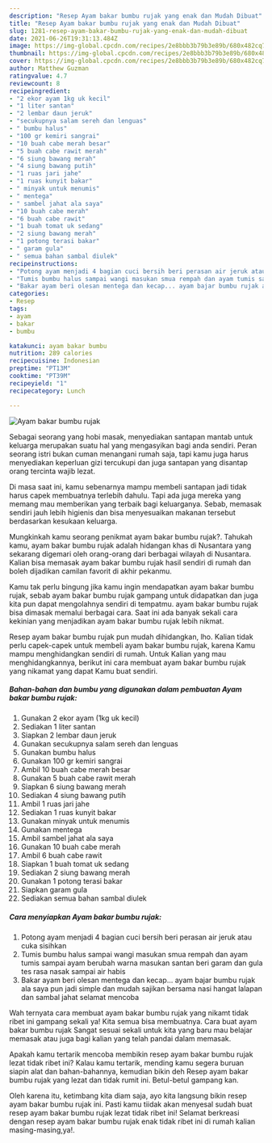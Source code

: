 ```yaml
---
description: "Resep Ayam bakar bumbu rujak yang enak dan Mudah Dibuat"
title: "Resep Ayam bakar bumbu rujak yang enak dan Mudah Dibuat"
slug: 1281-resep-ayam-bakar-bumbu-rujak-yang-enak-dan-mudah-dibuat
date: 2021-06-26T19:31:13.484Z
image: https://img-global.cpcdn.com/recipes/2e8bbb3b79b3e89b/680x482cq70/ayam-bakar-bumbu-rujak-foto-resep-utama.jpg
thumbnail: https://img-global.cpcdn.com/recipes/2e8bbb3b79b3e89b/680x482cq70/ayam-bakar-bumbu-rujak-foto-resep-utama.jpg
cover: https://img-global.cpcdn.com/recipes/2e8bbb3b79b3e89b/680x482cq70/ayam-bakar-bumbu-rujak-foto-resep-utama.jpg
author: Matthew Guzman
ratingvalue: 4.7
reviewcount: 8
recipeingredient:
- "2 ekor ayam 1kg uk kecil"
- "1 liter santan"
- "2 lembar daun jeruk"
- "secukupnya salam sereh dan lenguas"
- " bumbu halus"
- "100 gr kemiri sangrai"
- "10 buah cabe merah besar"
- "5 buah cabe rawit merah"
- "6 siung bawang merah"
- "4 siung bawang putih"
- "1 ruas jari jahe"
- "1 ruas kunyit bakar"
- " minyak untuk menumis"
- " mentega"
- " sambel jahat ala saya"
- "10 buah cabe merah"
- "6 buah cabe rawit"
- "1 buah tomat uk sedang"
- "2 siung bawang merah"
- "1 potong terasi bakar"
- " garam gula"
- " semua bahan sambal diulek"
recipeinstructions:
- "Potong ayam menjadi 4 bagian cuci bersih beri perasan air jeruk atau cuka sisihkan"
- "Tumis bumbu halus sampai wangi masukan smua rempah dan ayam tumis sampai ayam berubah warna masukan santan beri garam dan gula tes rasa nasak sampai air habis"
- "Bakar ayam beri olesan mentega dan kecap... ayam bajar bumbu rujak ala saya pun jadi simple dan mudah sajikan bersama nasi hangat lalapan dan sambal jahat selamat mencoba"
categories:
- Resep
tags:
- ayam
- bakar
- bumbu

katakunci: ayam bakar bumbu 
nutrition: 289 calories
recipecuisine: Indonesian
preptime: "PT13M"
cooktime: "PT39M"
recipeyield: "1"
recipecategory: Lunch

---
```



![Ayam bakar bumbu rujak](https://img-global.cpcdn.com/recipes/2e8bbb3b79b3e89b/680x482cq70/ayam-bakar-bumbu-rujak-foto-resep-utama.jpg)

Sebagai seorang yang hobi masak, menyediakan santapan mantab untuk keluarga merupakan suatu hal yang mengasyikan bagi anda sendiri. Peran seorang istri bukan cuman menangani rumah saja, tapi kamu juga harus menyediakan keperluan gizi tercukupi dan juga santapan yang disantap orang tercinta wajib lezat.

Di masa  saat ini, kamu sebenarnya mampu membeli santapan jadi tidak harus capek membuatnya terlebih dahulu. Tapi ada juga mereka yang memang mau memberikan yang terbaik bagi keluarganya. Sebab, memasak sendiri jauh lebih higienis dan bisa menyesuaikan makanan tersebut berdasarkan kesukaan keluarga. 



Mungkinkah kamu seorang penikmat ayam bakar bumbu rujak?. Tahukah kamu, ayam bakar bumbu rujak adalah hidangan khas di Nusantara yang sekarang digemari oleh orang-orang dari berbagai wilayah di Nusantara. Kalian bisa memasak ayam bakar bumbu rujak hasil sendiri di rumah dan boleh dijadikan camilan favorit di akhir pekanmu.

Kamu tak perlu bingung jika kamu ingin mendapatkan ayam bakar bumbu rujak, sebab ayam bakar bumbu rujak gampang untuk didapatkan dan juga kita pun dapat mengolahnya sendiri di tempatmu. ayam bakar bumbu rujak bisa dimasak memalui berbagai cara. Saat ini ada banyak sekali cara kekinian yang menjadikan ayam bakar bumbu rujak lebih nikmat.

Resep ayam bakar bumbu rujak pun mudah dihidangkan, lho. Kalian tidak perlu capek-capek untuk membeli ayam bakar bumbu rujak, karena Kamu mampu menghidangkan sendiri di rumah. Untuk Kalian yang mau menghidangkannya, berikut ini cara membuat ayam bakar bumbu rujak yang nikamat yang dapat Kamu buat sendiri.

<!--inarticleads1-->

##### Bahan-bahan dan bumbu yang digunakan dalam pembuatan Ayam bakar bumbu rujak:

1. Gunakan 2 ekor ayam (1kg uk kecil)
1. Sediakan 1 liter santan
1. Siapkan 2 lembar daun jeruk
1. Gunakan secukupnya salam sereh dan lenguas
1. Gunakan  bumbu halus
1. Gunakan 100 gr kemiri sangrai
1. Ambil 10 buah cabe merah besar
1. Gunakan 5 buah cabe rawit merah
1. Siapkan 6 siung bawang merah
1. Sediakan 4 siung bawang putih
1. Ambil 1 ruas jari jahe
1. Sediakan 1 ruas kunyit bakar
1. Gunakan  minyak untuk menumis
1. Gunakan  mentega
1. Ambil  sambel jahat ala saya
1. Gunakan 10 buah cabe merah
1. Ambil 6 buah cabe rawit
1. Siapkan 1 buah tomat uk sedang
1. Sediakan 2 siung bawang merah
1. Gunakan 1 potong terasi bakar
1. Siapkan  garam gula
1. Sediakan  semua bahan sambal diulek




<!--inarticleads2-->

##### Cara menyiapkan Ayam bakar bumbu rujak:

1. Potong ayam menjadi 4 bagian cuci bersih beri perasan air jeruk atau cuka sisihkan
1. Tumis bumbu halus sampai wangi masukan smua rempah dan ayam tumis sampai ayam berubah warna masukan santan beri garam dan gula tes rasa nasak sampai air habis
1. Bakar ayam beri olesan mentega dan kecap... ayam bajar bumbu rujak ala saya pun jadi simple dan mudah sajikan bersama nasi hangat lalapan dan sambal jahat selamat mencoba




Wah ternyata cara membuat ayam bakar bumbu rujak yang nikamt tidak ribet ini gampang sekali ya! Kita semua bisa membuatnya. Cara buat ayam bakar bumbu rujak Sangat sesuai sekali untuk kita yang baru mau belajar memasak atau juga bagi kalian yang telah pandai dalam memasak.

Apakah kamu tertarik mencoba membikin resep ayam bakar bumbu rujak lezat tidak ribet ini? Kalau kamu tertarik, mending kamu segera buruan siapin alat dan bahan-bahannya, kemudian bikin deh Resep ayam bakar bumbu rujak yang lezat dan tidak rumit ini. Betul-betul gampang kan. 

Oleh karena itu, ketimbang kita diam saja, ayo kita langsung bikin resep ayam bakar bumbu rujak ini. Pasti kamu tiidak akan menyesal sudah buat resep ayam bakar bumbu rujak lezat tidak ribet ini! Selamat berkreasi dengan resep ayam bakar bumbu rujak enak tidak ribet ini di rumah kalian masing-masing,ya!.


